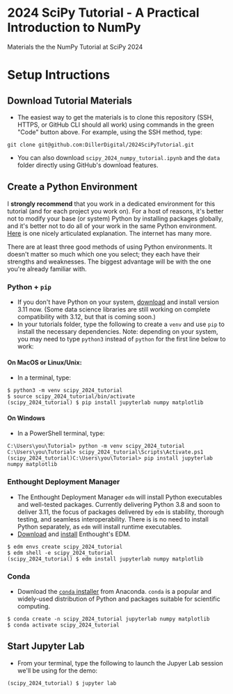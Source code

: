 # 2024 SciPy Tutorial - A Practical Introduction to NumPy

Materials the the NumPy Tutorial at SciPy 2024

# Setup Intructions

## Download Tutorial Materials

- The easiest way to get the materials is to clone this repository (SSH, HTTPS, or GitHub CLI should all work) using commands in the green "Code" button above.  For example, using the SSH method, type:

```
git clone git@github.com:DillerDigital/2024SciPyTutorial.git
```

- You can also download `scipy_2024_numpy_tutorial.ipynb` and the `data` folder directly using GitHub's download features.


## Create a Python Environment
I **strongly recommend** that you work in a dedicated environment for this tutorial (and for each project you work on).  For a host of reasons, it's better not to modify your base (or system) Python by installing packages globally, and it's better not to do all of your work in the same Python environment.  [Here](https://stackoverflow.com/a/41972262/1001165) is one nicely articulated explanation.  The internet has many more.

There are at least three good methods of using Python environments.  It doesn't matter so much which one you select;  they each have their strengths and weaknesses.  The biggest advantage will be with the one you're already familiar with.

### Python + `pip`
- If you don't have Python on your system, [download](https://www.python.org/downloads/) and install version 3.11 now.  (Some data science libraries are still working on complete compatibility with 3.12, but that is coming soon.)
- In your tutorials folder, type the following to create a `venv` and use `pip` to install the necessary dependencies.  Note:  depending on your system, you may need to type `python3` instead of `python` for the first line below to work:

#### On MacOS or Linux/Unix:
- In a terminal, type:
```
$ python3 -m venv scipy_2024_tutorial
$ source scipy_2024_tutorial/bin/activate
(scipy_2024_tutorial) $ pip install jupyterlab numpy matplotlib
```

#### On Windows
- In a PowerShell terminal, type:
```
C:\Users\you\Tutorial> python -m venv scipy_2024_tutorial
C:\Users\you\Tutorial> scipy_2024_tutorial\Scripts\Activate.ps1
(scipy_2024_tutorial)C:\Users\you\Tutorial> pip install jupyterlab numpy matplotlib
```

### Enthought Deployment Manager
- The Enthought Deployment Manager `edm` will install Python executables and well-tested packages.  Currently delivering Python 3.8 and soon to deliver 3.11, the focus of packages delivered by `edm` is stability, thorough testing, and seamless interoperability.  There is is no need to install Python separately, as `edm` will install runtime executables.
- [Download](https://assets.enthought.com/downloads/edm/) and [install](http://docs.enthought.com/edm/installation.html) Enthought's EDM.
```
$ edm envs create scipy_2024_tutorial
$ edm shell -e scipy_2024_tutorial
(scipy_2024_tutorial) $ edm install jupyterlab numpy matplotlib
```

### Conda
- Download the [`conda` installer](https://www.anaconda.com/download/) from Anaconda.  `conda` is a popular and widely-used distribution of Python and packages suitable for scientific computing.
```
$ conda create -n scipy_2024_tutorial jupyterlab numpy matplotlib
$ conda activate scipy_2024_tutorial
```

## Start Jupyter Lab
- From your terminal, type the following to launch the Jupyer Lab session we'll be using for the demo:

```
(scipy_2024_tutorial) $ jupyter lab
```